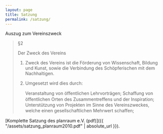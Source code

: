 ```yaml
---
layout: page
title: Satzung
permalink: /satzung/
---
```



Auszug zum Vereinszweck 

> §2
>
> Der Zweck des Vereins
> 1. Zweck des Vereins ist die Förderung von Wissenschaft, Bildung und Kunst, sowie die Verbindung des Schöpferischen mit dem Nachhaltigen.
> 
> 2. Umgesetzt wird dies durch:
> 
>     Veranstaltung von öﬀentlichen Lehrvorträgen;
>     Schaﬀung von öﬀentlichen Orten des Zusammentreﬀens und der Inspiration;
>     Unterstützung von Projekten im Sinne des Vereinszweckes, welche einen gesellschaftlichen Mehrwert schaﬀen;

[Komplette Satzung des planraum e.V. (pdf)]({{ "/assets/satzung_planraum2010.pdf" | absolute_url }}).

